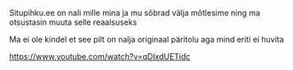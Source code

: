 Situpihku.ee on nali mille mina ja mu sõbrad välja mõtlesime ning ma otsustasin muuta selle reaalsuseks

Ma ei ole kindel et see pilt on nalja originaal päritolu aga mind eriti ei huvita

https://www.youtube.com/watch?v=qDlxdUETidc
